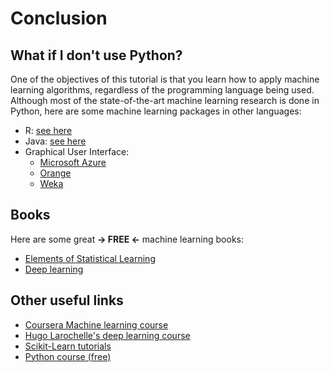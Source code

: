 # Conclusion

## What if I don't use Python?

One of the objectives of this tutorial is that you learn how to apply machine learning algorithms, regardless of the programming language being used. Although most of the state-of-the-art machine learning research is done in Python, here are some machine learning packages in other languages:

* R: [see here](https://www.r-bloggers.com/what-are-the-best-machine-learning-packages-in-r/)
* Java: [see here](http://machinelearningmastery.com/java-machine-learning/)
* Graphical User Interface: 
  * [Microsoft Azure](https://azure.microsoft.com/en-ca/services/machine-learning/)
  * [Orange](https://orange.biolab.si/)
  * [Weka](http://www.cs.waikato.ac.nz/ml/weka/)

## Books

Here are some great **-> FREE <-** machine learning books:

* [Elements of Statistical Learning](https://statweb.stanford.edu/~tibs/ElemStatLearn/printings/ESLII_print10.pdf)
* [Deep learning](https://github.com/HFTrader/DeepLearningBook)

## Other useful links

* [Coursera Machine learning course](https://fr.coursera.org/learn/machine-learning)
* [Hugo Larochelle's deep learning course](https://www.youtube.com/watch?v=SGZ6BttHMPw&list=PL6Xpj9I5qXYEcOhn7TqghAJ6NAPrNmUBH)
* [Scikit-Learn tutorials](http://scikit-learn.org/stable/tutorial/index.html)
* [Python course (free)](https://www.codeschool.com/courses/try-python)
